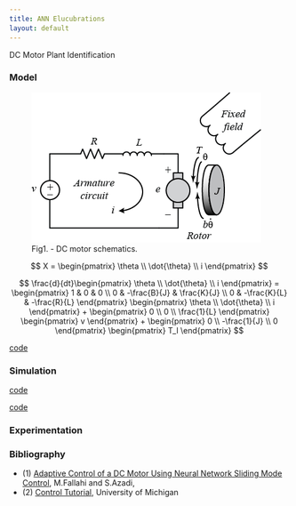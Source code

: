 ```yaml
---
title: ANN Elucubrations
layout: default
---
```

<script src="https://cdn.mathjax.org/mathjax/latest/MathJax.js?config=TeX-AMS-MML_HTMLorMML" type="text/javascript"></script>

DC Motor Plant Identification

### Model

<figure>
  <img src="images/dc_motor.png" alt="The Pulpit Rock">
  <figcaption>Fig1. - DC motor schematics.</figcaption>
</figure>

$$
X = \begin{pmatrix} \theta \\ \dot{\theta} \\ i \end{pmatrix}
$$


$$
 \frac{d}{dt}\begin{pmatrix} \theta \\ \dot{\theta} \\ i \end{pmatrix} = 
 \begin{pmatrix}  1 & 0 & 0 \\ 0 & -\frac{B}{J} & \frac{K}{J} \\ 0 & -\frac{K}{L} & -\frac{R}{L} \end{pmatrix}
 \begin{pmatrix} \theta \\ \dot{\theta} \\ i \end{pmatrix} +
 \begin{pmatrix} 0 \\ 0 \\ \frac{1}{L} \end{pmatrix} \begin{pmatrix} v \end{pmatrix} +
 \begin{pmatrix} 0 \\ -\frac{1}{J} \\ 0 \end{pmatrix} \begin{pmatrix} T_l \end{pmatrix}
$$


[code](https://github.com/poine/ann_elucubrations/blob/master/src/dc_motor.py)


### Simulation

[code](https://github.com/poine/ann_elucubrations/blob/master/src/dc_motor_plant_id__sim_fs.py)

[code](https://github.com/poine/ann_elucubrations/blob/master/src/dc_motor_plant_id__sim_io.py)

### Experimentation


### Bibliography

 * (1) [Adaptive Control of a DC Motor Using Neural Network Sliding Mode Control](http://www.iaeng.org/publication/IMECS2009/IMECS2009_pp1203-1207.pdf), M.Fallahi and S.Azadi,
 * (2) [Control Tutorial](http://ctms.engin.umich.edu/CTMS/index.php?example=MotorSpeed&section=SystemModeling), University of Michigan
